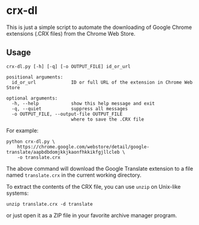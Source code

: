 # crx-dl
This is just a simple script to automate the downloading of Google Chrome extensions (.CRX files) from the Chrome Web Store.

## Usage
```
crx-dl.py [-h] [-q] [-o OUTPUT_FILE] id_or_url

positional arguments:
  id_or_url             ID or full URL of the extension in Chrome Web Store

optional arguments:
  -h, --help            show this help message and exit
  -q, --quiet           suppress all messages
  -o OUTPUT_FILE, --output-file OUTPUT_FILE
                        where to save the .CRX file
```
For example:
```
python crx-dl.py \
    https://chrome.google.com/webstore/detail/google-translate/aapbdbdomjkkjkaonfhkkikfgjllcleb \
    -o translate.crx
```
The above command will download the Google Translate extension to a file named `translate.crx` in the current working directory.

To extract the contents of the CRX file, you can use `unzip` on Unix-like systems:
```
unzip translate.crx -d translate
```
or just open it as a ZIP file in your favorite archive manager program.